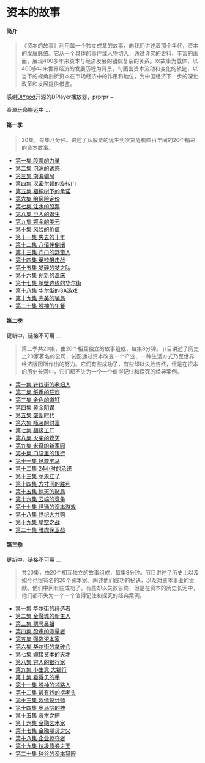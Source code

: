 # 资本的故事
#### 简介
>《资本的故事》利用每一个独立成章的故事，向我们讲述着那个年代，资本的发展脉络。它从一个具体的事件或人物切入，通过详实的史料、丰富的画面，展现400多年来资本与经济发展的错综复杂的关系。以故事为载体，以400多年来世界经济的发展历程为背景，勾画出资本流动和变化的轨迹，以当下的视角剖析资本在市场经济中的作用和地位，为中国经济下一步的深化改革和发展提供借鉴。 

感谢[DIYgod](https://github.com/MoePlayer/DPlayer)开源的DPlayer播放器，prprpr ~  

资源玩命搬运中 ...   

#### 第一季
> 20集，每集八分钟。讲述了从股票的诞生到次贷危机四百年间的20个精彩的资本故事。
* [第一集 股票的力量](https://yilimy.github.io/2018/03/26/20180326股票的力量/)
* [第二集 泡沫的诱惑](https://yilimy.github.io/2018/03/27/20180327泡沫的诱惑/)  
* [第三集 南海骗局](https://yilimy.github.io/2018/03/27/20180327南海骗局/)  
* [第四集 汉密尔顿的旋转门](https://yilimy.github.io/2018/03/27/20180327汉密尔顿的旋转门/)  
* [第五集 梧桐树下的承诺](https://yilimy.github.io/2018/03/27/20180327梧桐树下的承诺/)  
* [第六集 给风险定价](https://yilimy.github.io/2018/03/27/20180327给风险定价/)  
* [第七集 注水的股票](https://yilimy.github.io/2018/03/27/20180327注水的股票/)  
* [第八集 巨人的诞生](https://yilimy.github.io/2018/03/27/20180327巨人的诞生/)  
* [第九集 镀金的美元](https://yilimy.github.io/2018/03/27/20180327镀金的美元/)  
* [第十集 风险的价值](https://yilimy.github.io/2018/03/27/20180327风险的价值/)  
* [第十一集 失去的十年](https://yilimy.github.io/2018/03/27/20180327失去的十年/)  
* [第十二集 八佰伴倒闭](https://yilimy.github.io/2018/03/27/20180327八佰伴倒闭/)  
* [第十三集 门口的野蛮人](https://yilimy.github.io/2018/03/27/20180327门口的野蛮人/)  
* [第十四集 英镑狙击战](https://yilimy.github.io/2018/03/27/20180327英镑狙击战/)  
* [第十五集 梦碎的梦之队](https://yilimy.github.io/2018/03/27/20180327梦碎的梦之队/)  
* [第十六集 创新的温床](https://yilimy.github.io/2018/03/27/20180327创新的温床/)  
* [第十七集 峭壁边缘的华尔街](https://yilimy.github.io/2018/03/27/20180327峭壁边缘的华尔街/)  
* [第十八集 华尔街的3A游戏](https://yilimy.github.io/2018/03/27/20180327华尔街的3A游戏/)  
* [第十九集 完美的骗局](https://yilimy.github.io/2018/03/27/20180327完美的骗局/)  
* [第二十集 股神的午餐](https://yilimy.github.io/2018/03/27/20180327股神的午餐/)  


#### 第二季
更新中，链接不可用 ...
> 第二季共20集，由20个相互独立的故事组成，每集8分钟。节目讲述了历史上20家著名的公司，试图通过资本改变一个产业、一种生活方式乃至世界经济版图所作出的努力。它们有些成功了，有些却以失败告终，但是在资本的历史长河中，它们都不失为一个一个值得记住和探究的经典案例。
* [第一集 针线街的老妇人](https://yilimy.github.io/2018/03/27/20180327/) 
* [第二集 纸币的狂欢](https://yilimy.github.io/2018/03/27/20180327/)
* [第三集 金色的道钉](https://yilimy.github.io/2018/03/27/20180327/)
* [第四集 黄金阴谋](https://yilimy.github.io/2018/03/27/20180327/)
* [第五集 垄断时代](https://yilimy.github.io/2018/03/27/20180327/)
* [第六集 瓶装的财富](https://yilimy.github.io/2018/03/27/20180327/)
* [第七集 超级工厂](https://yilimy.github.io/2018/03/27/20180327/)
* [第八集 火柴的熄灭](https://yilimy.github.io/2018/03/27/20180327/)
* [第九集 米奇的新家园](https://yilimy.github.io/2018/03/27/20180327/)
* [第十集 口袋里的银行](https://yilimy.github.io/2018/03/27/20180327/)
* [第十一集 拯救宝马](https://yilimy.github.io/2018/03/27/20180327/)
* [第十二集 24小时的承诺](https://yilimy.github.io/2018/03/27/20180327/)
* [第十三集 苹果红了](https://yilimy.github.io/2018/03/27/20180327/)
* [第十四集 方寸间的胜利](https://yilimy.github.io/2018/03/27/20180327/)
* [第十五集 惊天的赌局](https://yilimy.github.io/2018/03/27/20180327/)
* [第十六集 云端的竞争](https://yilimy.github.io/2018/03/27/20180327/)
* [第十七集 世通的资本游戏](https://yilimy.github.io/2018/03/27/20180327/)
* [第十八集 世纪大并购](https://yilimy.github.io/2018/03/27/20180327/)
* [第十九集 星空之战](https://yilimy.github.io/2018/03/27/20180327/)
* [第二十集 雅虎保卫战](https://yilimy.github.io/2018/03/27/20180327/)

#### 第三季
更新中，链接不可用 ...
> 共20集，由20个相互独立的故事组成，每集8分钟。节目讲述了历史上以及如今也很有名的20个资本家。阐述他们成功的秘诀，以及对资本事业的贡献。他们中间有些成功了，有些却以失败告终，但是在资本的历史长河中，他们都不失为一个一个值得记住和探究的经典案例。
* [第一集 华尔街的缔造者](https://yilimy.github.io/2018/03/27/20180327/)
* [第二集 金融城的新主人](https://yilimy.github.io/2018/03/27/20180327/)
* [第三集 票号鼻祖](https://yilimy.github.io/2018/03/27/20180327/)
* [第四集 股市的测量者](https://yilimy.github.io/2018/03/27/20180327/)
* [第五集 强盗资本家](https://yilimy.github.io/2018/03/27/20180327/)
* [第六集 华尔街的拿破仑](https://yilimy.github.io/2018/03/27/20180327/)
* [第七集 嫁接资本的天才](https://yilimy.github.io/2018/03/27/20180327/)
* [第八集 穷人的银行家](https://yilimy.github.io/2018/03/27/20180327/)
* [第九集 小生意 大银行](https://yilimy.github.io/2018/03/27/20180327/)
* [第十集 看得见的手](https://yilimy.github.io/2018/03/27/20180327/)
* [第十一集 股神的领路人](https://yilimy.github.io/2018/03/27/20180327/)
* [第十二集 最有钱的抠老头](https://yilimy.github.io/2018/03/27/20180327/)
* [第十三集 欧债设计师](https://yilimy.github.io/2018/03/27/20180327/)
* [第十四集 奥马哈的神](https://yilimy.github.io/2018/03/27/20180327/)
* [第十五集 资本之鳄](https://yilimy.github.io/2018/03/27/20180327/)
* [第十六集 金融艺术家](https://yilimy.github.io/2018/03/27/20180327/)
* [第十七集 金融期货之父](https://yilimy.github.io/2018/03/27/20180327/)
* [第十八集 企业掠夺者](https://yilimy.github.io/2018/03/27/20180327/)
* [第十九集 垃圾债券之王](https://yilimy.github.io/2018/03/27/20180327/)
* [第二十集 硅谷的资本慧眼](https://yilimy.github.io/2018/03/27/20180327/)
